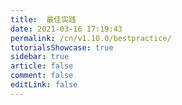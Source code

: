 ```yaml
---
title:  最佳实践
date: 2021-03-16 17:19:43
permalink: /cn/v1.10.0/bestpractice/
tutorialsShowcase: true
sidebar: true
article: false 
comment: false
editLink: false
---
```


